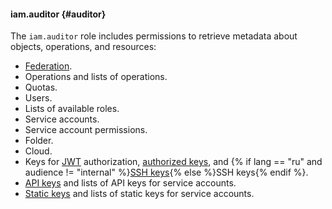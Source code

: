 #### iam.auditor {#auditor}

The `iam.auditor` role includes permissions to retrieve metadata about objects, operations, and resources:

* [Federation](../iam/concepts/federations.md).
* Operations and lists of operations.
* Quotas.
* Users.
* Lists of available roles.
* Service accounts.
* Service account permissions.
* Folder.
* Cloud.
* Keys for [JWT](../iam/operations/iam-token/create-for-sa.md#via-jwt) authorization, [authorized keys](../iam/concepts/authorization/key.md), and {% if lang == "ru" and audience != "internal" %}[SSH keys](../glossary/ssh-keygen.md){% else %}SSH keys{% endif %}.
* [API keys](../iam/concepts/authorization/api-key.md) and lists of API keys for service accounts.
* [Static keys](../iam/concepts/authorization/access-key.md) and lists of static keys for service accounts.



